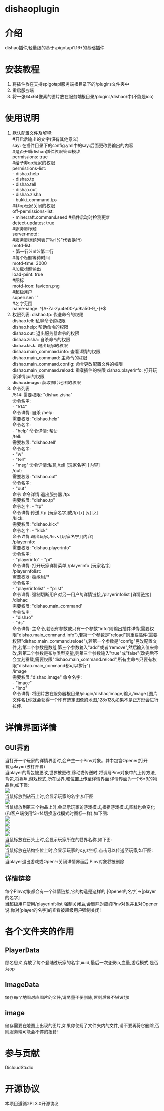 # dishaoplugin

# 介绍
dishao插件,轻量级的基于spigotapi1.16+的基础插件

# 安装教程

1.  将插件放在支持spigotapi服务端根目录下的/plugins文件夹中
2.  重启服务端
3.  将一张64x64像素的图片放在服务端根目录/plugins/dishao/中(不能是ico)

# 使用说明

1. 默认配置文件及解释:  
   \#开启后输出的文字(没有其他意义)  
   say: 在插件目录下的config.yml中的say:后面更改要输出的内容  
   \#是否开启dishao插件权限管理模块  
   permissions: true  
   \#给予非op玩家的权限  
   permissions-list:  
   \- dishao.help  
   \- dishao.tp  
   \- dishao.tell  
   \- dishao.out  
   \- dishao.zisha  
   \- bukkit.command.tps  
   \#非op玩家关闭的权限  
   off-permissions-list:  
   \- minecraft.command.seed
   \#插件启动时检测更新  
   detect-updates: true  
   \#服务器标题  
   server-motd:  
   \#服务器标题列表("%nl%"代表换行)  
   motd-list:  
   \- 第一行%nl%第二行  
   \#每个标题等待时间  
   motd-time: 3000  
   \#加载标题输出  
   load-print: true  
   \#图标  
   motd-icon: favicon.png  
   \#超级用户  
   superuser: ''  
   \#名字范围  
   name-range: ^[A-Za-z\u4e00-\u9fa50-9_\-]+$  
2. 权限列表:
   dishao.tp: 传送命令的权限   
   dishao.tell:  私聊命令的权限  
   dishao.help:  帮助命令的权限  
   dishao.out:  退出服务器命令的权限  
   dishao.zisha:  自杀命令的权限  
   dishao.kick:  踢出玩家的权限  
   dishao.main_command.info:  查看详情的权限  
   dishao.main_command:  主命令的权限  
   dishao.main_command.config:  命令更改配置文件的权限  
   dishao.main_command.reload:  重载插件的权限
   dishao.playerinfo: 打开玩家详情gui的权限  
   dishao.image: 获取图片地图的权限  
3. 命令列表  
   /514:
   需要权限: "dishao.zisha"  
   命令名字:  
   \- "514"  
   命令详情: 自杀
   /help:  
   需要权限: "dishao.help"  
   命令名字:  
   \- "help"
   命令详情: 帮助  
   /tell:  
   需要权限: "dishao.tell"  
   命令名字:  
   \- "w"  
   \- "tell"  
   \- "msg"
   命令详情:私聊,/tell [玩家名字] [内容]  
   /out:  
   需要权限: "dishao.out"  
   命令名字:  
   \- "out"  
   命令
   命令详情:退出服务器
   /tp:  
   需要权限: "dishao.tp"  
   命令名字:
   \- "tp"  
   命令详情:传送,/tp [玩家名字]或/tp [x] [y] [z]   
   /kick:  
   需要权限: "dishao.kick"  
   命令名字:
   \- "kick"  
   命令详情:踢出玩家,/kick [玩家名字] [内容]  
   /playerinfo:  
   需要权限: "dishao.playerinfo"  
   命令名字:  
   \- "playerinfo"
   \- "pi"  
   命令详情: 打开玩家详情菜单,/playerinfo [玩家名字]  
   /playerinfolist:  
   需要权限: 超级用户  
   命令名字:  
   \- "playerinfolist"
   \- "pilist"  
   命令详情: 强制切断用户对另一用户的详情链接,/playerinfolist [详情链接]  
   /dishao:  
   需要权限: "dishao.main_command"  
   命令名字:  
   \- "dishao"  
   \- "ds"  
   命令详情: 主命令,若没有参数或只有一个参数"info"则输出插件详情(需要权限"dishao.main_command.info"),若第一个参数是"reload"则重载插件(需要权限"dishao.main_command.reload"),若第一个参数是"config"更改配置文件,若第二个参数是数组,第三个参数输入"add"或者"remove",然后输入值来修改,若第二个参数是布尔类型变量,则第三个参数输入"true"或"false"(改完后不会立刻重载,需要权限"dishao.main_command.reload",所有主命令只要有权限"dishao.main_command都可以执行")  
   /image:  
   需要权限:"dishao.image"
   命令名字:  
   \- "image"  
   \- "img"  
   命令详情: 将图片放在服务器根目录/plugin/dishao/image,输入/image [图片文件名],你就会获得一个印有选定图像的地图,128x128,如果不是正方形会进行拉伸.
# 详情界面详情
## GUI界面
当打开一个玩家的详情界面时,会产生一个Pinv对象。其中包含Opener(打开者),player(被打开者)  
当player的背包被更改,世界被更改,移动或传送时,将调用Pinv对象中的上传方法,背包,将盔甲,游戏模式,所在世界,和位置上传至详情界面
详情界面为一个6*9的物品栏,如下图:  
![](./playerinfogui.png)  
当鼠标放到钻石上时,会显示玩家的名字,如下图  
![](./name.png)  
当鼠标放到第三个物品上时,会显示玩家的游戏模式,根据游戏模式,图标也会变化(和客户端使用f3+f4切换游戏模式时图标一样),如下图:  
![](./0.png)  
![](./1.png)  
![](./2.png)  
![](./3.png)  
当鼠标放在石头上时,会显示玩家所在的世界名称,如下图:  
![](world.png)  
当鼠标放在结构空位上时,会显示玩家的x,y,z坐标,点击可以传送至玩家,如下图:  
![](loc.png)  
当player退出游戏或Opener关闭详情界面后,Pinv对象将被删除
## 详情链接
每个Pinv对象都会有一个详情链接,它的构造是这样的:[Opener的名字]->[player的名字]  
当超级用户使用/playerinfolist 强制关闭后,会删除对应的Pinv对象并且对Opener说:你对[player的名字]的查看被超级用户强制关闭!  

# 各个文件夹的作用
## PlayerData
顾名思义,存放了每个登陆过玩家的名字,uuid,最后一次登录ip,血量,游戏模式,是否为op
## ImageData
储存每个地图对应图片的文件,请尽量不要删除,否则后果不堪设想!
## image
储存需要在地图上出现的图片,如果你使用了文件夹内的文件,请不要再将它删除,否则服务端可能会不停的报错!
# 参与贡献

DicloudStudio  

# 开源协议
本项目遵循GPL3.0开源协议

